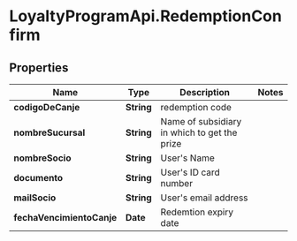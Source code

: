 # LoyaltyProgramApi.RedemptionConfirm

## Properties
Name | Type | Description | Notes
------------ | ------------- | ------------- | -------------
**codigoDeCanje** | **String** | redemption code | 
**nombreSucursal** | **String** | Name of subsidiary in which to get the prize | 
**nombreSocio** | **String** | User&#39;s Name | 
**documento** | **String** | User&#39;s ID card number | 
**mailSocio** | **String** | User&#39;s email address | 
**fechaVencimientoCanje** | **Date** | Redemtion expiry date | 


